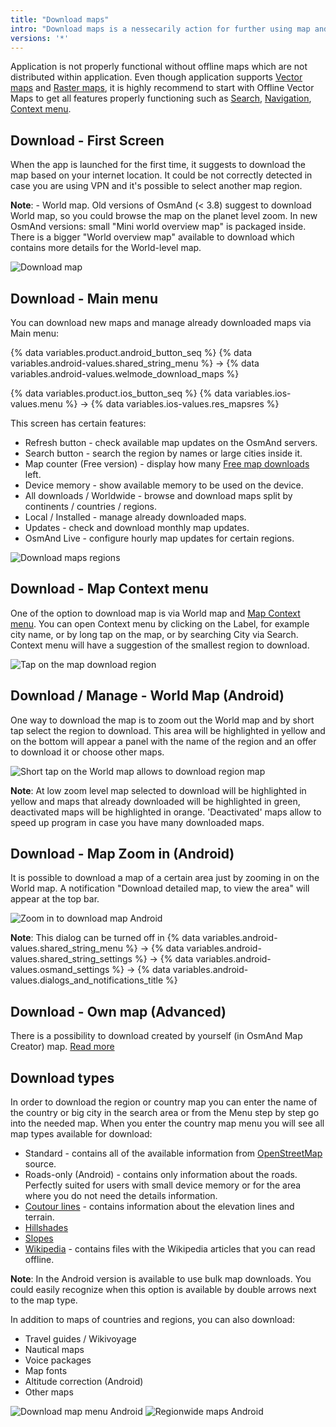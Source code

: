 ```yaml
---
title: "Download maps"
intro: "Download maps is a nessecarily action for further using map and navigation in offline mode. Maps can be downloaded both through the list in the main menu and by clicking on the needed territory on the map."
versions: '*'
---
```


Application is not properly functional without offline maps which are not distributed within application. Even though application supports [Vector maps](/osmand/map/vector-maps) and  [Raster maps](/osmand/map/raster-maps), it is highly recommend to start with Offline Vector Maps to get all features properly functioning such as [Search](/osmand/search), [Navigation](//osmand/navigation),  [Context menu](/osmand/map/map-context-menu). 

## Download - First Screen

When the app is launched for the first time, it suggests to download the map based on your internet location. It could be not correctly detected in case you are using VPN and it's possible to select another map region.

**Note**: - World map. Old versions of OsmAnd (< 3.8) suggest to download World map, so you could browse the map on the planet level zoom. In new OsmAnd versions: small "Mini world overview map" is packaged inside. There is a bigger "World overview map" available to download which contains more details for the World-level map.

![Download map](/assets/images/settings/download_map.png)

## Download - Main menu

You can download new maps and manage already downloaded maps via Main menu:

{% data variables.product.android_button_seq %} {% data variables.android-values.shared_string_menu %} → {% data variables.android-values.welmode_download_maps %}

{% data variables.product.ios_button_seq %} {% data variables.ios-values.menu %} → {% data variables.ios-values.res_mapsres %}

This screen has certain features:
- Refresh button - check available map updates on the OsmAnd servers.
- Search button - search the region by names or large cities inside it.
- Map counter (Free version) - display how many [Free map downloads](/osmand/purchases/android#free-and-paid-features) left.
- Device memory - show available memory to be used on the device.
- All downloads / Worldwide - browse and download maps split by continents / countries / regions.
- Local / Installed - manage already downloaded maps.
- Updates - check and download monthly map updates.
- OsmAnd Live - configure hourly map updates for certain regions.

![Download maps regions](/assets/images/settings/download_maps_regions.png)

## Download - Map Context menu

One of the option to download map is via World map and [Map Context menu](/osmand/map/map-context-menu). You can open Context menu by clicking on the Label, for example city name, or by long tap on the map, or by searching City via Search. Context menu will have a suggestion of the smallest region to download.

![Tap on the map download region](/assets/images/settings/tap_on_the_map_download_region.png)

## Download / Manage - World Map (Android)

One way to download the map is to zoom out the World map and by short tap select the region to download. This area will be highlighted in yellow and on the bottom will appear a panel with the name of the region and an offer to download it or choose other maps.

![Short tap on the World map allows to download region map](/assets/images/map/download_region_map_via_worldmap.png)

**Note**: At low zoom level map selected to download will be highlighted in yellow and maps that already downloaded will be highlighted in green, deactivated maps will be highlighted in orange. 'Deactivated' maps allow to speed up program in case you have many downloaded maps.

## Download - Map Zoom in (Android)
It is possible to download a map of a certain area just by zooming in on the World map. A notification "Download detailed map, to view the area" will appear at the top bar.

![Zoom in to download map Android](/assets/images/settings/zoom_in_download_map_android.png)

**Note**: This dialog can be turned off  in {% data variables.android-values.shared_string_menu %} → {% data variables.android-values.shared_string_settings %} → {% data variables.android-values.osmand_settings %} → {% data variables.android-values.dialogs_and_notifications_title %}

## Download - Own map (Advanced)

There is a possibility to download created by yourself (in OsmAnd Map Creator) map. [Read more](/development/map-creation/create-offline-maps-yourself)

## Download types

In order to download the region or country map you can enter the name of the country or big city in the search area or from the Menu step by step go into the needed map.
When you enter the country map menu you will see all map types available for download:
-  Standard - contains all of the available information from [OpenStreetMap](https://www.openstreetmap.org/) source. 
-  Roads-only (Android) - contains only information about the roads. Perfectly suited for users with small device memory or for the area where you do not need the details information.
-  [Coutour lines](/osmand/map/vector-maps#contour-lines) - contains information about the elevation lines and terrain.
-  [Hillshades](/osmand/map/raster-maps#hillshade--slope)
-  [Slopes](/osmand/map/raster-maps#hillshade--slope)
-  [Wikipedia](/osmand/plugins/wikipedia) - contains files with the Wikipedia articles that you can read offline.

**Note**: In the Android version is available to use bulk map downloads. You could easily recognize when this option is available by double arrows next to the map type.

In addition to maps of countries and regions, you can also download:
- Travel guides / Wikivoyage
- Nautical maps
- Voice packages
- Map fonts
- Altitude correction (Android)
- Other maps

![Download map menu Android](/assets/images/settings/download_map_menu_android.png) ![Regionwide maps Android](/assets/images/settings/regionwide_maps_menu.png)




